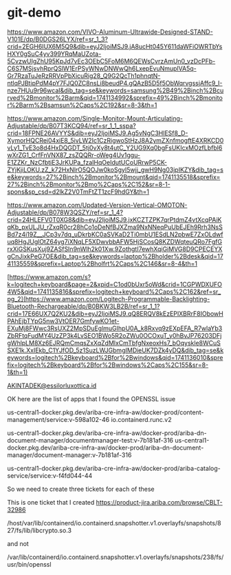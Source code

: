 # git-demo

https://www.amazon.com/VIVO-Aluminum-Ultrawide-Designed-STAND-V101E/dp/B0DGS26LYX/ref=sr_1_3?crid=2EGH6IUX6M5Q9&dib=eyJ2IjoiMSJ9.jA8ucHt045Y611daWFiOWRTbYsHXY0gSuC4yv399YRqMaUZota-5CvzwUIgZhU95KpJd7vEc3OEbC5FoM6M6QEWsCvrzAmUn0_vzDcPFb-C6S7MSjsvhRprQSlW1ErPSyWNwDNWwQh6LxepEvuNmuplVA5q-Gr7RzaTuJeRzRRVpPbXicuRig28_Q9G2QcTh1phnqtN-ntlqPJBtjpPdM4pY7FJQ0ZC8nsLi8beudP4.gQAzB5D5f5ObWqrvgssjAffc9_I-nze7HUu9r96wcaI&dib_tag=se&keywords=samsung%2B49%2Binch%2Bcurved%2Bmonitor%2Barm&qid=1741134992&sprefix=49%2Binch%2Bmonitor%2Barm%2Bsamsun%2Caps%2C192&sr=8-3&th=1



https://www.amazon.com/Single-Monitor-Mount-Articulating-Adjustable/dp/B07T3KCQ94/ref=sr_1_1_sspa?crid=18FPNE26AVYYS&dib=eyJ2IjoiMSJ9.Ag5vNgC3HlESf8_D-XymorHQCRei04xiE8_5ivLW2Ic1CzRigwoStHzJ8A2ymZXnfmogftE4XRKCD0vLy1_TvE3o8d4HxDQGDT_5tj0vXy8t4utC_Y2UG9Xq0bgFsUKIcxMOzfLbfbl6wXrZG1_CrfFnVNX87_zsZQQRr-oWeg4Uv1ggu-E1ZZKr_NzCfbtiE3JrKUPa_fzaIHqOeIdutUCoURrwP5CK-ZYjKjiLOKU.zZ_k72HxNlrO5QOJw0koSgyI5wjj_gwH9Ng03jpIKZY&dib_tag=se&keywords=27%2Binch%2Bmonitor%2Bmount&qid=1741135518&sprefix=27%2Binch%2Bmonitor%2Bmo%2Caps%2C152&sr=8-1-spons&sp_csd=d2lkZ2V0TmFtZT1zcF9hdGY&th=1



https://www.amazon.com/Updated-Version-Vertical-OMOTON-Adjustable/dp/B078W3QSZY/ref=sr_1_4?crid=24HLEFV0T0XG8&dib=eyJ2IjoiMSJ9.jxKCZTZPK7qrPtdmZ4vtXcqPAiKqKb_pxULJU_rZxqR0cr28hCo1oDeNfBJXZma9NxNNeqPuUbEJEh9Rrh3NsSBd7z4i19Z__JCp3v7dq_uDkrbKC0aSVKaD2Ti0mbU1ESdLN2pbwE7ZxOLdwfuq8HgJUglOtZ64yg7iXNqLF5XDwvbbAFW5HjSCosQ8KZDWqteuQRo7FgfGrxXiGSKusXuj9ZASfSIn9nWlh2k01Xw.9ZothgtI7ewhXqiGiMVG8D9CPECEYXgCnJixkPeG7OE&dib_tag=se&keywords=laptop%2Bholder%2Bdesk&qid=1741135559&sprefix=Laptop%2Bholfrt%2Caps%2C146&sr=8-4&th=1



[https://www.amazon.com/s?k=logitech+keyboard&page=2&xpid=C1od0bUxr5oWd&crid=1CGPWDXUFO4W5&qid=1741135816&sprefix=logitech+keyboard%2Caps%2C162&ref=sr_pg_2](https://www.amazon.com/Logitech-Programmable-Backlighting-Bluetooth-Rechargeable/dp/B0BKW3LB2B/ref=sr_1_1?crid=17E66UX7Q2KU2&dib=eyJ2IjoiMSJ9.qQ8ERQV8kEzEPIXBRrF8IObowHPAhEjbTYpG5nw3VtOER7GmfywKO1et-EXuMj8FWwc3RsUXZ2MpSDuEglmuGIhpU0A_k8Rxvq9zEXpEFA_R7wlaYb3ZbRFtqFudMY4UzZP3k4LvSEO1BWo5R2oZWu0OCOxuT_y0hBvJP76203DFjgWhlpLM8Xz6EJRQmCmqsZxXqZdMlxCmTbfgNxeoxHs7_bOqyskle8WCuSSXE1k.XxIEkb_C1YJfOD_5z1SuzLWJGbmgIMDieUK7DZk4yDQ&dib_tag=se&keywords=logitech%2Bkeyboard%2Bfor%2Bwindows&qid=1741136010&sprefix=logitech%2Bkeyboard%2Bfor%2Bwindows%2Caps%2C155&sr=8-1&th=1)




AKINTADEK@essilorluxottica.id


OK here are the list of apps that I found the OPENSSL issue
 
 
us-central1-docker.pkg.dev/ariba-cre-infra-aw/docker-prod/content-management/service:v-598a102-46        io.containerd.runc.v2
 
us-central1-docker.pkg.dev/ariba-cre-infra-aw/docker-prod/ariba-dn-document-manager/documentmanager-test:v-7b181af-316 
us-central1-docker.pkg.dev/ariba-cre-infra-aw/docker-prod/ariba-dn-document-manager/document-manager:v-7b181af-316
 
us-central1-docker.pkg.dev/ariba-cre-infra-aw/docker-prod/ariba-catalog-service/service:v-f4fd044-44 
 
So we need to create three tickets for each of these
 
This is one ticket that I created 
https://product-jira.ariba.com/browse/CBLT-32986
 

/host/var/lib/containerd/io.containerd.snapshotter.v1.overlayfs/snapshots/827/fs/lib/libcrypto.so.3
 
and not 
 
/var/lib/containerd/io.containerd.snapshotter.v1.overlayfs/snapshots/238/fs/usr/bin/openssl 




